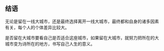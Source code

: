 ## 结语

无论是留在一线大城市，还是最终选择离开一线大城市，最终都和自身的诸多因素有关，每个人的个体差异比较大。

是否留在大城市要看自己是否适合这座城市，如果留在大城市，就努力把所在的大城市变为诗所在的地方，书写自己人生的意义。